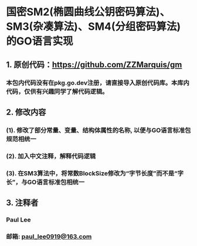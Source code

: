 # 国密SM2(椭圆曲线公钥密码算法)、SM3(杂凑算法)、SM4(分组密码算法)的GO语言实现

## 1. 原创代码：https://github.com/ZZMarquis/gm

### 本包内代码没有在pkg.go.dev注册，请直接导入原创代码库。本库内代码，仅供有兴趣同学了解代码逻辑。

## 2. 修改内容

### (1). 修改了部分常量、变量、结构体属性的名称, 以便与GO语言标准包规范相统一

### (2). 加入中文注释，解释代码逻辑

### (3). 在SM3算法中，将常数BlockSize修改为“字节长度”而不是“字长”，与GO语言标准包相统一

## 3. 注释者

### Paul Lee

### 邮箱: paul_lee0919@163.com
